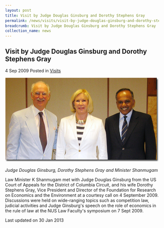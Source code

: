 ```yaml
---
layout: post
title: Visit by Judge Douglas Ginsburg and Dorothy Stephens Gray
permalink: /news/visits/visit-by-judge-douglas-ginsburg-and-dorothy-stephens-gray/
breadcrumb: Visit by Judge Douglas Ginsburg and Dorothy Stephens Gray
collection_name: news
---
```


Visit by Judge Douglas Ginsburg and Dorothy Stephens Gray
---

4 Sep 2009 Posted in [Visits](/news/visits/)

<div class="image"><img src="/images/visit-by-judge-ginsburg.jpg/"></div><br>
<i>Judge Douglas Ginsburg, Dorothy Stephens Gray and Minister Shanmugam</i>

Law Minister K Shanmugam met with Judge Douglas Ginsburg from the US Court of Appeals for the District of Columbia Circuit, and his wife Dorothy Stephens Gray, Vice President and Director of the Foundation for Research on Economics and the Environment at a courtesy call on 4 September 2009. Discussions were held on wide-ranging topics such as competition law, judicial activities and Judge Ginsburg's speech on the role of economics in the rule of law at the NUS Law Faculty's symposium on 7 Sept 2009.

<p class="right-side-updated">Last updated on 30 Jan 2013</p>
